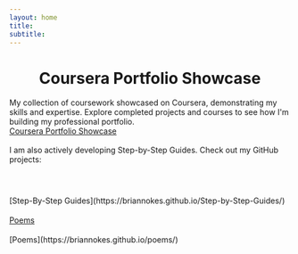 ```yaml
---
layout: home
title:
subtitle:
---
```


<h1 style="text-align: Center;">Coursera Portfolio Showcase</h1>

My collection of coursework showcased on Coursera, demonstrating my skills and expertise. Explore completed projects and courses to see how I'm building my professional portfolio.
<br>
[Coursera Portfolio Showcase](https://briannokes.github.io/Coursera/)
<br>
<br>
I am also actively developing Step-by-Step Guides. Check out my GitHub projects:
<br>
<span>

<p dir="ltr" style="line-height:1.38;margin-top:0pt;margin-bottom:0pt;text-align:left">
<span style="font-size:14pt;font-family:Arial;background-color:transparent;font-weight:700;font-style:normal;font-variant:normal;text-decoration:none;vertical-align:baseline;white-space:pre;white-space:pre-wrap"><a herf="https://briannokes.github.io/Step-by-Step-Guides/"Step-by-Step Guides</a>
</span> 
</p> 
</span>
<br>
[Step-By-Step Guides](https://briannokes.github.io/Step-by-Step-Guides/)
<br>
<br>
<span> 
<p dir="ltr" style="line-height:1.38;margin-top:0pt;margin-bottom:0pt;text-align:left">
<span style="font-size:14pt;font-family:Arial;background-color:transparent;font-weight:700;font-style:normal;font-variant:normal;text-decoration:none;vertical-align:baseline;white-space:pre;white-space:pre-wrap"><a href="https://briannokes.github.io/poems/">Poems</a>
</span> 
</p> 
</span>
<br>
[Poems](https://briannokes.github.io/poems/)
<br>
<br>
